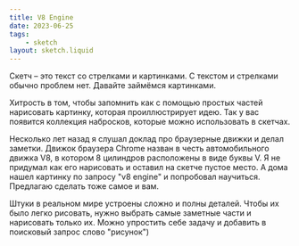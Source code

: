 ```yaml
---
title: V8 Engine
date: 2023-06-25
tags:
    - sketch
layout: sketch.liquid
---
```


Скетч – это текст со стрелками и картинками. С текстом и стрелками обычно проблем нет. Давайте займёмся картинками.

Хитрость в том, чтобы запомнить как с помощью простых частей нарисовать картинку, которая проиллюстрирует идею. Так у вас появится коллекция набросков, которые можно использовать в скетчах.

Несколько лет назад я слушал доклад про браузерные движки и делал заметки. Движок браузера Chrome назван в честь автомобильного движка V8, в котором 8 цилиндров расположены в виде буквы V. Я не придумал как его нарисовать и оставил на скетче пустое место. А дома нашел картинку по запросу "v8 engine" и попробовал научиться. Предлагаю сделать тоже самое и вам.

Штуки в реальном мире устроены сложно и полны деталей. Чтобы их было легко рисовать, нужно выбрать самые заметные части и нарисовать только их. Можно упростить себе задачу и добавить в поисковый запрос слово "рисунок")
